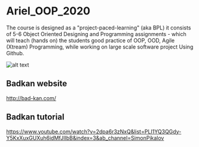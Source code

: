 # Ariel_OOP_2020
The course is designed as a "project-paced-learning" (aka BPL) it consists of
5-6 Object Oriented Designing and Programming assignments - which will teach (hands on) the students
good practice of OOP, OOD, Agile (Xtream) Programming, while working on large scale software project
Using Github.         

![alt text](http://bad-kan.com/images/logo/banner.png)

## Badkan website
http://bad-kan.com/

## Badkan tutorial 
https://www.youtube.com/watch?v=2dpa6r3zNxQ&list=PLI1YQ3QGdy-Y5KxXuxGUXuh6idMfJIIbB&index=3&ab_channel=SimonPikalov




